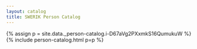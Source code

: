 ```yaml
---
layout: catalog
title: SWERIK Person Catalog
---
```

{% assign p = site.data._person-catalog.i-D67aVg2PXxmkS16QumukuW %}
{% include person-catalog.html p=p %}

